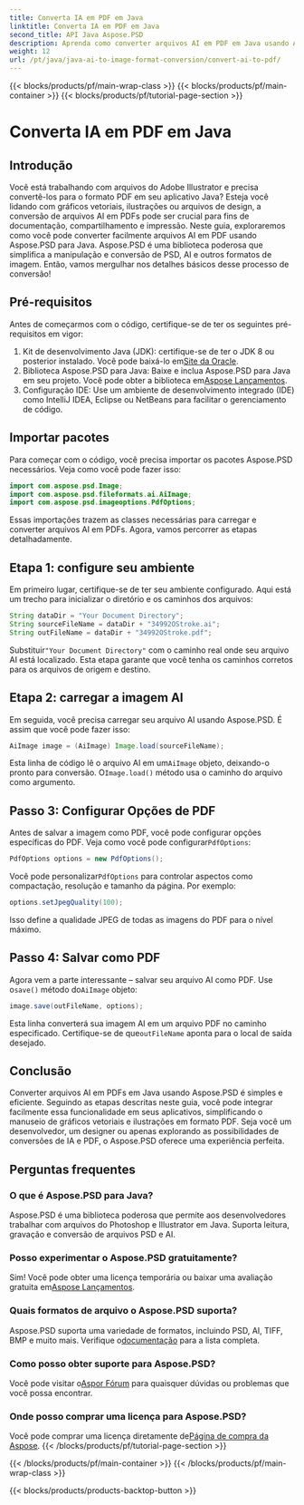```yaml
---
title: Converta IA em PDF em Java
linktitle: Converta IA em PDF em Java
second_title: API Java Aspose.PSD
description: Aprenda como converter arquivos AI em PDF em Java usando Aspose.PSD. Siga nosso guia passo a passo detalhado para gerenciar com eficiência suas conversões de arquivos.
weight: 12
url: /pt/java/java-ai-to-image-format-conversion/convert-ai-to-pdf/
---
```


{{< blocks/products/pf/main-wrap-class >}}
{{< blocks/products/pf/main-container >}}
{{< blocks/products/pf/tutorial-page-section >}}

# Converta IA em PDF em Java

## Introdução
Você está trabalhando com arquivos do Adobe Illustrator e precisa convertê-los para o formato PDF em seu aplicativo Java? Esteja você lidando com gráficos vetoriais, ilustrações ou arquivos de design, a conversão de arquivos AI em PDFs pode ser crucial para fins de documentação, compartilhamento e impressão. Neste guia, exploraremos como você pode converter facilmente arquivos AI em PDF usando Aspose.PSD para Java. Aspose.PSD é uma biblioteca poderosa que simplifica a manipulação e conversão de PSD, AI e outros formatos de imagem. Então, vamos mergulhar nos detalhes básicos desse processo de conversão!
## Pré-requisitos
Antes de começarmos com o código, certifique-se de ter os seguintes pré-requisitos em vigor:
1.  Kit de desenvolvimento Java (JDK): certifique-se de ter o JDK 8 ou posterior instalado. Você pode baixá-lo em[Site da Oracle](https://www.oracle.com/java/technologies/javase-downloads.html).
2.  Biblioteca Aspose.PSD para Java: Baixe e inclua Aspose.PSD para Java em seu projeto. Você pode obter a biblioteca em[Aspose Lançamentos](https://releases.aspose.com/psd/java/).
3. Configuração IDE: Use um ambiente de desenvolvimento integrado (IDE) como IntelliJ IDEA, Eclipse ou NetBeans para facilitar o gerenciamento de código.
## Importar pacotes
Para começar com o código, você precisa importar os pacotes Aspose.PSD necessários. Veja como você pode fazer isso:
```java
import com.aspose.psd.Image;
import com.aspose.psd.fileformats.ai.AiImage;
import com.aspose.psd.imageoptions.PdfOptions;
```
Essas importações trazem as classes necessárias para carregar e converter arquivos AI em PDFs. Agora, vamos percorrer as etapas detalhadamente.

## Etapa 1: configure seu ambiente
Em primeiro lugar, certifique-se de ter seu ambiente configurado. Aqui está um trecho para inicializar o diretório e os caminhos dos arquivos:
```java
String dataDir = "Your Document Directory"; 
String sourceFileName = dataDir + "34992OStroke.ai";
String outFileName = dataDir + "34992OStroke.pdf";
```
 Substituir`"Your Document Directory"` com o caminho real onde seu arquivo AI está localizado. Esta etapa garante que você tenha os caminhos corretos para os arquivos de origem e destino.
## Etapa 2: carregar a imagem AI
Em seguida, você precisa carregar seu arquivo AI usando Aspose.PSD. É assim que você pode fazer isso:
```java
AiImage image = (AiImage) Image.load(sourceFileName);
```
 Esta linha de código lê o arquivo AI em um`AiImage` objeto, deixando-o pronto para conversão. O`Image.load()` método usa o caminho do arquivo como argumento.
## Passo 3: Configurar Opções de PDF
Antes de salvar a imagem como PDF, você pode configurar opções específicas do PDF. Veja como você pode configurar`PdfOptions`:
```java
PdfOptions options = new PdfOptions();
```
 Você pode personalizar`PdfOptions` para controlar aspectos como compactação, resolução e tamanho da página. Por exemplo:
```java
options.setJpegQuality(100);
```
Isso define a qualidade JPEG de todas as imagens do PDF para o nível máximo.
## Passo 4: Salvar como PDF
 Agora vem a parte interessante – salvar seu arquivo AI como PDF. Use o`save()` método do`AiImage` objeto:
```java
image.save(outFileName, options);
```
 Esta linha converterá sua imagem AI em um arquivo PDF no caminho especificado. Certifique-se de que`outFileName` aponta para o local de saída desejado.

## Conclusão
Converter arquivos AI em PDFs em Java usando Aspose.PSD é simples e eficiente. Seguindo as etapas descritas neste guia, você pode integrar facilmente essa funcionalidade em seus aplicativos, simplificando o manuseio de gráficos vetoriais e ilustrações em formato PDF. Seja você um desenvolvedor, um designer ou apenas explorando as possibilidades de conversões de IA e PDF, o Aspose.PSD oferece uma experiência perfeita.
## Perguntas frequentes
### O que é Aspose.PSD para Java?
Aspose.PSD é uma biblioteca poderosa que permite aos desenvolvedores trabalhar com arquivos do Photoshop e Illustrator em Java. Suporta leitura, gravação e conversão de arquivos PSD e AI.
### Posso experimentar o Aspose.PSD gratuitamente?
 Sim! Você pode obter uma licença temporária ou baixar uma avaliação gratuita em[Aspose Lançamentos](https://releases.aspose.com/psd/java/).
### Quais formatos de arquivo o Aspose.PSD suporta?
 Aspose.PSD suporta uma variedade de formatos, incluindo PSD, AI, TIFF, BMP e muito mais. Verifique o[documentação](https://reference.aspose.com/psd/java/) para a lista completa.
### Como posso obter suporte para Aspose.PSD?
 Você pode visitar o[Aspor Fórum](https://forum.aspose.com/c/psd/34) para quaisquer dúvidas ou problemas que você possa encontrar.
### Onde posso comprar uma licença para Aspose.PSD?
 Você pode comprar uma licença diretamente de[Página de compra da Aspose](https://purchase.aspose.com/buy).
{{< /blocks/products/pf/tutorial-page-section >}}

{{< /blocks/products/pf/main-container >}}
{{< /blocks/products/pf/main-wrap-class >}}

{{< blocks/products/products-backtop-button >}}
